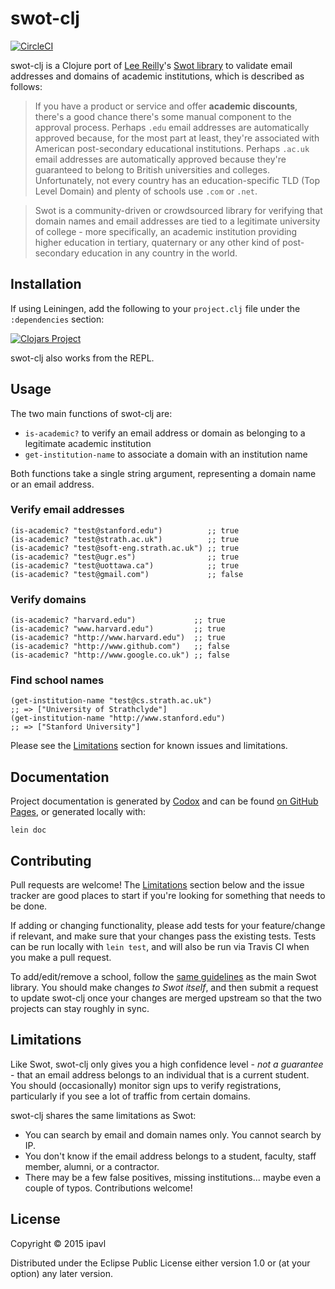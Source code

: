 # swot-clj

[![CircleCI](https://circleci.com/gh/circleci/swot-clj.svg?style=svg)](https://circleci.com/gh/circleci/swot-clj)

swot-clj is a Clojure port of [Lee Reilly](https://github.com/leereilly)'s [Swot library](https://github.com/leereilly/swot) to validate email addresses and domains of academic institutions, which is described as follows:

> If you have a product or service and offer **academic discounts**, there's a good chance there's some manual component to the approval process. Perhaps `.edu` email addresses are automatically approved because, for the most part at least, they're associated with American post-secondary educational institutions. Perhaps `.ac.uk` email addresses are automatically approved because they're guaranteed to belong to British universities and colleges. Unfortunately, not every country has an education-specific TLD (Top Level Domain) and plenty of schools use `.com` or `.net`.

> Swot is a community-driven or crowdsourced library for verifying that domain names and email addresses are tied to a legitimate university of college - more specifically, an academic institution providing higher education in tertiary, quaternary or any other kind of post-secondary education in any country in the world.

## Installation

If using Leiningen, add the following to your `project.clj` file under the `:dependencies` section:

[![Clojars Project](https://img.shields.io/clojars/v/circleci/swot-clj.svg)](https://clojars.org/circleci/swot-clj)

swot-clj also works from the REPL.

## Usage

The two main functions of swot-clj are:

* `is-academic?` to verify an email address or domain as belonging to a legitimate academic institution
* `get-institution-name` to associate a domain with an institution name

Both functions take a single string argument, representing a domain name or an email address.

### Verify email addresses

    (is-academic? "test@stanford.edu")          ;; true
    (is-academic? "test@strath.ac.uk")          ;; true
    (is-academic? "test@soft-eng.strath.ac.uk") ;; true
    (is-academic? "test@ugr.es")                ;; true
    (is-academic? "test@uottawa.ca")            ;; true
    (is-academic? "test@gmail.com")             ;; false

### Verify domains

    (is-academic? "harvard.edu")             ;; true
    (is-academic? "www.harvard.edu")         ;; true
    (is-academic? "http://www.harvard.edu")  ;; true
    (is-academic? "http://www.github.com")   ;; false
    (is-academic? "http://www.google.co.uk") ;; false

### Find school names

    (get-institution-name "test@cs.strath.ac.uk")
    ;; => ["University of Strathclyde"]
    (get-institution-name "http://www.stanford.edu")
    ;; => ["Stanford University"]

Please see the [Limitations](#limitations) section for known issues and limitations.

## Documentation

Project documentation is generated by [Codox](https://github.com/weavejester/codox) and can be found [on GitHub Pages](https://ipavl.github.io/swot-clj/doc), or generated locally with:

    lein doc

## Contributing

Pull requests are welcome! The [Limitations](#limitations) section below and the issue tracker are good places to start if you're looking for something that needs to be done.

If adding or changing functionality, please add tests for your feature/change if relevant, and make sure that your changes pass the existing tests. Tests can be run locally with `lein test`, and will also be run via Travis CI when you make a pull request.

To add/edit/remove a school, follow the [same guidelines](https://github.com/leereilly/swot/blob/master/CONTRIBUTING.md) as the main Swot library. You should make changes *to Swot itself*, and then submit a request to update swot-clj once your changes are merged upstream so that the two projects can stay roughly in sync.

## Limitations

Like Swot, swot-clj only gives you a high confidence level - *not a guarantee* - that an email address belongs to an individual that is a current student. You should (occasionally) monitor sign ups to verify registrations, particularly if you see a lot of traffic from certain domains.

swot-clj shares the same limitations as Swot:

* You can search by email and domain names only. You cannot search by IP.
* You don't know if the email address belongs to a student, faculty, staff member, alumni, or a contractor.
* There may be a few false positives, missing institutions... maybe even a couple of typos. Contributions welcome!

## License

Copyright © 2015 ipavl

Distributed under the Eclipse Public License either version 1.0 or (at your option) any later version.
